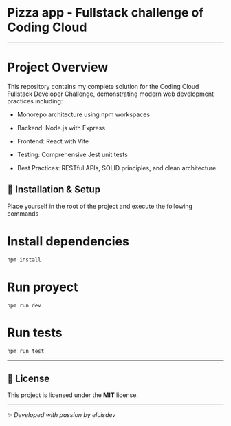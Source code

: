 # Pizza app - Fullstack challenge of Coding Cloud

---

# Project Overview

This repository contains my complete solution for the Coding Cloud Fullstack Developer Challenge, demonstrating modern web development practices including:

- Monorepo architecture using npm workspaces

- Backend: Node.js with Express

- Frontend: React with Vite

- Testing: Comprehensive Jest unit tests

- Best Practices: RESTful APIs, SOLID principles, and clean architecture

## 📌 Installation & Setup

Place yourself in the root of the project and execute the following commands

# Install dependencies

```
npm install
```
# Run proyect
```
npm run dev
```
# Run tests
```
npm run test
```

---

## 📜 License
This project is licensed under the **MIT** license.

---

✨ _Developed with passion by eluisdev_
